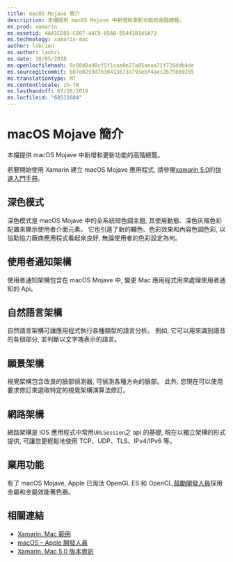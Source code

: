 ```yaml
---
title: macOS Mojave 簡介
description: 本檔提供 macOS Mojave 中新增和更新功能的高階總覽。
ms.prod: xamarin
ms.assetid: 4A41CD85-C807-44C9-85AB-B5441B145A73
ms.technology: xamarin-mac
author: lobrien
ms.author: laobri
ms.date: 10/05/2018
ms.openlocfilehash: 9c88d0a90cf5f1cae0e27a05aeaa71f726ddb4de
ms.sourcegitcommit: b07e0259d7b30413673a793ebf4aec2b75bb9285
ms.translationtype: MT
ms.contentlocale: zh-TW
ms.lasthandoff: 07/26/2019
ms.locfileid: "68511684"
---
```

# <a name="introduction-to-macos-mojave"></a>macOS Mojave 簡介

本檔提供 macOS Mojave 中新增和更新功能的高階總覽。

若要開始使用 Xamarin 建立 macOS Mojave 應用程式, 請參閱[xamarin 5.0](https://github.com/xamarin/release-notes-archive/blob/master/release-notes/mac/xamarin.mac_5/xamarin.mac_5.0.md)的[快速入門手冊](~/mac/platform/introduction-to-macos-mojave/get-started.md)。

## <a name="dark-mode"></a>深色模式

深色模式是 macOS Mojave 中的全系統暗色調主題, 其使用動態、深色灰階色彩配置來顯示使用者介面元素。 它也引進了新的輔色、色彩效果和內容色調色彩, 以協助協力廠商應用程式看起來良好, 無論使用者的色彩設定為何。

## <a name="user-notifications-framework"></a>使用者通知架構

使用者通知架構包含在 macOS Mojave 中, 變更 Mac 應用程式用來處理使用者通知的 Api。

## <a name="natural-language-framework"></a>自然語言架構

自然語言架構可讓應用程式執行各種類型的語言分析。 例如, 它可以用來識別語音的各個部分, 並判斷以文字塊表示的語言。

## <a name="vision-framework"></a>願景架構

視覺架構包含改良的臉部偵測器, 可偵測各種方向的臉部。 此外, 您現在可以使用要求修訂來選取特定的視覺架構演算法修訂。

## <a name="network-framework"></a>網路架構

網路架構是 iOS 應用程式中常用`URLSession`之 api 的基礎, 現在以獨立架構的形式提供, 可讓您更輕鬆地使用 TCP、UDP、TLS、IPv4/IPv6 等。

## <a name="deprecations"></a>棄用功能

有了 macOS Mojave, Apple 已淘汰 OpenGL ES 和 OpenCL,[鼓勵開發人員](https://developer.apple.com/macos/whats-new/)採用金屬和金屬效能著色器。

## <a name="related-links"></a>相關連結

- [Xamarin. Mac 範例](https://developer.xamarin.com/samples/mac/)
- [macOS – Apple 開發人員](https://developer.apple.com/macos/)
- [Xamarin. Mac 5.0 版本資訊](https://docs.microsoft.com/xamarin/mac/release-notes/5/5.0/)

